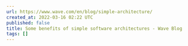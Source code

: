 ```yaml
---
url: https://www.wave.com/en/blog/simple-architecture/
created_at: 2022-03-16 02:22 UTC
published: false
title: Some benefits of simple software architectures - Wave Blog
tags: []
---
```



